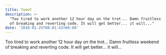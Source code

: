 ```yaml
---
title: Tweet
description: >-
  "Too tired to work another 12 hour day on the trot... Damn fruitless weekend
  of breaking and reverting code. It will get better... it will..."
date: '2010-01-25T08:01:43+00:00'
---
```

Too tired to work another 12 hour day on the trot... Damn fruitless weekend of breaking and reverting code. It will get better... it will...

